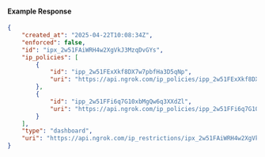 <!-- Code generated for API Clients. DO NOT EDIT. -->

#### Example Response

```json
{
	"created_at": "2025-04-22T10:08:34Z",
	"enforced": false,
	"id": "ipx_2w51FAiWRH4w2XgVkJ3MzqDvGYs",
	"ip_policies": [
		{
			"id": "ipp_2w51FExXkf8DX7w7pbfHa3D5qNp",
			"uri": "https://api.ngrok.com/ip_policies/ipp_2w51FExXkf8DX7w7pbfHa3D5qNp"
		},
		{
			"id": "ipp_2w51FFi6q7G10xbMgQw6q3XXdZl",
			"uri": "https://api.ngrok.com/ip_policies/ipp_2w51FFi6q7G10xbMgQw6q3XXdZl"
		}
	],
	"type": "dashboard",
	"uri": "https://api.ngrok.com/ip_restrictions/ipx_2w51FAiWRH4w2XgVkJ3MzqDvGYs"
}
```
